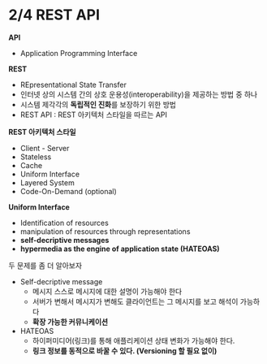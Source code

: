 # 2/4 REST API

**API**

- Application Programming Interface

**REST**

- REpresentational State Transfer
- 인터넷 상의 시스템 간의 상호 운용성(interoperability)을 제공하는 방법 중 하나
- 시스템 제각각의 **독립적인 진화**를 보장하기 위한 방법
- REST API : REST 아키텍처 스타일을 따르는 API

**REST 아키텍처 스타일**

- Client - Server
- Stateless
- Cache
- Uniform Interface
- Layered System
- Code-On-Demand (optional)

**Uniform Interface** 

- Identification of resources
- manipulation of resources through representations
- **self-decriptive messages**
- **hypermedia as the engine of application state (HATEOAS)**

두 문제를 좀 더 알아보자

- Self-decriptive message
    - 메시지 스스로 메시지에 대한 설명이 가능해야 한다
    - 서버가 변해서 메시지가 변해도 클라이언트는 그 메시지를 보고 해석이 가능하다
    - **확장 가능한 커뮤니케이션**
- HATEOAS
    - 하이퍼미디어(링크)를 통해 애플리케이션 상태 변화가 가능해야 한다.
    - **링크 정보를 동적으로 바꿀 수 있다. (Versioning 할 필요 없이)**